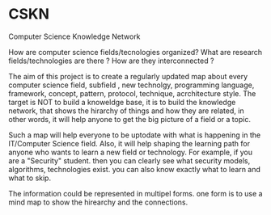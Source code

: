 # CSKN
Computer Science Knowledge Network

How are computer science fields/tecnologies organized? What are research fields/technologies are there ? How are they interconnected ?

The aim of this project is to create a regularly updated map about every computer science field, subfield , new technolgy, programming language, framework, concept, pattern, protocol, technique, acrchitecture style. The target is NOT to build a knoweldge base, it is to build the knowledge network, that shows the hirarchy of things and how they are related, in other words, it will help anyone to get the big picture of a field or a topic.

Such a map will help everyone to be uptodate with what is happening in the IT/Computer Science field. Also, it will help shaping the learning path for anyone who wants to learn a new field or technology. For example, if you are a "Security" student. then you can clearly see what security models, algorithms, technologies exist. you can also know exactly what to learn and what to skip. 

The information could be represented in multipel forms. one form is to use a mind map to show the hirearchy and the connections.
